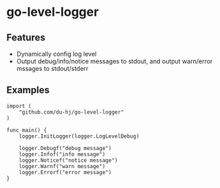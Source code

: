 # go-level-logger

## Features

* Dynamically config log level
* Output debug/info/notice messages to stdout, and output warn/error mssages to stdout/stderr 

## Examples

    import (
        "github.com/du-hj/go-level-logger"
    )

    func main() {
        logger.InitLogger(logger.LogLevelDebug)

        logger.Debugf("debug message")
        logger.Infof("info message")
        logger.Noticef("notice message")
        logger.Warnf("warn message")
        logger.Errorf("error message")
    }
